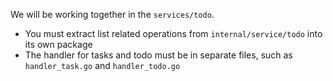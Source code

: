 We will be working together in the `services/todo`.

- You must extract list related operations from `internal/service/todo` into its own package
- The handler for tasks and todo must be in separate files, such as `handler_task.go` and `handler_todo.go`
